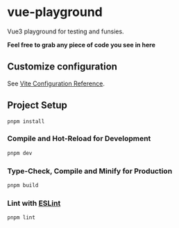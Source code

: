# vue-playground

Vue3 playground for testing and funsies. 

<b>Feel free to grab any piece of code you see in here</b>

## Customize configuration

See [Vite Configuration Reference](https://vitejs.dev/config/).

## Project Setup

```sh.
pnpm install
```

### Compile and Hot-Reload for Development

```sh
pnpm dev
```

### Type-Check, Compile and Minify for Production

```sh
pnpm build
```

### Lint with [ESLint](https://eslint.org/)

```sh
pnpm lint
```
